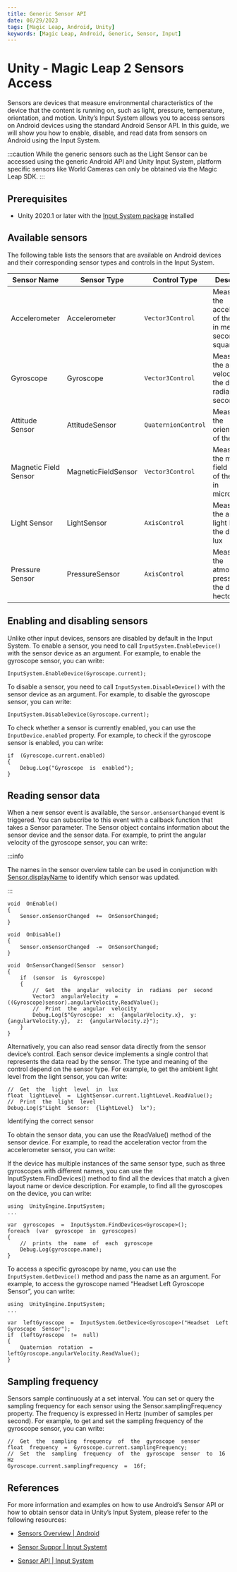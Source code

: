 ```yaml
---
title: Generic Sensor API
date: 08/29/2023
tags: [Magic Leap, Android, Unity]
keywords: [Magic Leap, Android, Generic, Sensor, Input]
---
```


# Unity - Magic Leap 2 Sensors Access

Sensors are devices that measure environmental characteristics of the device that the content is running on, such as light, pressure, temperature, orientation, and motion. Unity’s Input System allows you to access sensors on Android devices using the standard Android Sensor API. In this guide, we will show you how to enable, disable, and read data from sensors on Android using the Input System.


:::caution
While the generic sensors such as the Light Sensor can be accessed using the generic Android API and Unity Input System, platform specific sensors like World Cameras can only be obtained via the Magic Leap SDK.
:::


## Prerequisites

- Unity 2020.1 or later with the [Input System package](https://docs.unity3d.com/Packages/com.unity.inputsystem@1.7/manual/index.html) installed

  

## Available sensors

The following table lists the sensors that are available on Android devices and their corresponding sensor types and controls in the Input System.

  

|Sensor Name|Sensor Type|Control Type|Description|
|---|---|---|---|
|Accelerometer|Accelerometer|`Vector3Control`|Measures the acceleration of the device in meters per second squared|
|Gyroscope|Gyroscope|`Vector3Control`|Measures the angular velocity of the device in radians per second|
|Attitude Sensor|AttitudeSensor|`QuaternionControl`|Measures the orientation of the device|
|Magnetic Field Sensor|MagneticFieldSensor|`Vector3Control`|Measures the magnetic field strength of the device in microteslas|
|Light Sensor| LightSensor |`AxisControl`|Measures the ambient light level of the device in lux|
|Pressure Sensor| PressureSensor |`AxisControl` |Measures the atmospheric pressure of the device in hectopascals|


## Enabling and disabling sensors

Unlike other input devices, sensors are disabled by default in the Input System. To enable a sensor, you need to call `InputSystem.EnableDevice()` with the sensor device as an argument. For example, to enable the gyroscope sensor, you can write:
```
InputSystem.EnableDevice(Gyroscope.current);
```
  

To disable a sensor, you need to call `InputSystem.DisableDevice()` with the sensor device as an argument. For example, to disable the gyroscope sensor, you can write:
```
InputSystem.DisableDevice(Gyroscope.current);
```
  

To check whether a sensor is currently enabled, you can use the `InputDevice.enabled` property. For example, to check if the gyroscope sensor is enabled, you can write:
```
if  (Gyroscope.current.enabled)
{
	Debug.Log("Gyroscope  is  enabled");
}
```
  

## Reading sensor data

When a new sensor event is available, the `Sensor.onSensorChanged` event is triggered. You can subscribe to this event with a callback function that takes a Sensor parameter. The Sensor object contains information about the sensor device and the sensor data. For example, to print the angular velocity of the gyroscope sensor, you can write:

:::info

The names in the sensor overview table can be used in conjunction with [Sensor.displayName](https://docs.unity3d.com/Packages/com.unity.inputsystem@1.0/api/UnityEngine.InputSystem.InputControl.html#UnityEngine_InputSystem_InputControl_displayName) to identify which sensor was updated.

:::

  
```
void  OnEnable()
{
	Sensor.onSensorChanged  +=  OnSensorChanged;
}

void  OnDisable()
{
	Sensor.onSensorChanged  -=  OnSensorChanged;
}

void  OnSensorChanged(Sensor  sensor)
{
	if  (sensor  is  Gyroscope)
	{
		//  Get  the  angular  velocity  in  radians  per  second
		Vector3  angularVelocity  =  ((Gyroscope)sensor).angularVelocity.ReadValue();
		//  Print  the  angular  velocity
		Debug.Log($"Gyroscope:  x:  {angularVelocity.x},  y:  {angularVelocity.y},  z:  {angularVelocity.z}");
	}
}
```

Alternatively, you can also read sensor data directly from the sensor device’s control. Each sensor device implements a single control that represents the data read by the sensor. The type and meaning of the control depend on the sensor type. For example, to get the ambient light level from the light sensor, you can write:
```
//  Get  the  light  level  in  lux
float  lightLevel  =  LightSensor.current.lightLevel.ReadValue();
//  Print  the  light  level
Debug.Log($"Light  Sensor:  {lightLevel}  lx");
```
  
Identifying the correct sensor

To obtain the sensor data, you can use the ReadValue() method of the sensor device. For example, to read the acceleration vector from the accelerometer sensor, you can write:

If the device has multiple instances of the same sensor type, such as three gyroscopes with different names, you can use the InputSystem.FindDevices() method to find all the devices that match a given layout name or device description. For example, to find all the gyroscopes on the device, you can write:
```
using  UnityEngine.InputSystem;
...

var  gyroscopes  =  InputSystem.FindDevices<Gyroscope>();
foreach  (var  gyroscope  in  gyroscopes)
{
	//  prints  the  name  of  each  gyroscope
	Debug.Log(gyroscope.name);  
}
```
  

To access a specific gyroscope by name, you can use the `InputSystem.GetDevice()` method and pass the name as an argument. For example, to access the gyroscope named “Headset Left Gyroscope Sensor”, you can write:
```
using  UnityEngine.InputSystem;
...

var  leftGyroscope  =  InputSystem.GetDevice<Gyroscope>("Headset  Left  Gyroscope  Sensor");
if  (leftGyroscope  !=  null)
{
	Quaternion  rotation  =  leftGyroscope.angularVelocity.ReadValue();
}
```


## Sampling frequency

Sensors sample continuously at a set interval. You can set or query the sampling frequency for each sensor using the Sensor.samplingFrequency property. The frequency is expressed in Hertz (number of samples per second). For example, to get and set the sampling frequency of the gyroscope sensor, you can write:
```
//  Get  the  sampling  frequency  of  the  gyroscope  sensor
float  frequency  =  Gyroscope.current.samplingFrequency;
//  Set  the  sampling  frequency  of  the  gyroscope  sensor  to  16  Hz
Gyroscope.current.samplingFrequency  =  16f;
```
  

## References

For more information and examples on how to use Android’s Sensor API or how to obtain sensor data in Unity’s Input System, please refer to the following resources:

-   [Sensors Overview | Android](https://developer.android.com/guide/topics/sensors/sensors_overview)
    
-   [Sensor Suppor | Input Systemt](https://docs.unity3d.com/Packages/com.unity.inputsystem@1.7/manual/Sensors.html)
    
-   [Sensor API | Input System](https://docs.unity3d.com/Packages/com.unity.inputsystem@1.7/api/UnityEngine.InputSystem.Sensor.html)
